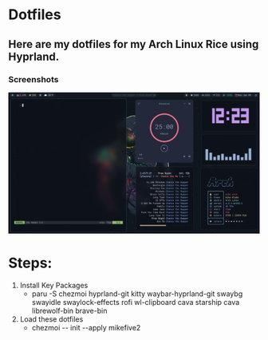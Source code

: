 # Dotfiles

## Here are my dotfiles for my Arch Linux Rice using Hyprland.

### Screenshots

![](./assets/example.png)

# Steps:

1. Install Key Packages
    - paru -S chezmoi hyprland-git kitty waybar-hyprland-git swaybg swayidle swaylock-effects rofi wl-clipboard cava starship cava librewolf-bin brave-bin 
2. Load these dotfiles
    - chezmoi -- init --apply mikefive2


